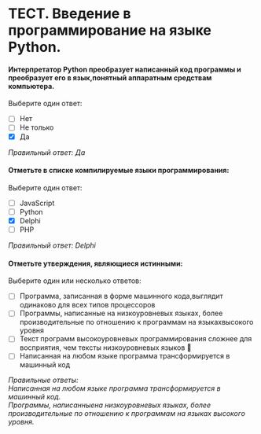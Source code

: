 # ТЕСТ. Введение в программирование на языке Python.

#### Интерпретатор Python преобразует написанный код программы и преобразует его в язык,понятный аппаратным средствам компьютера.
Выберите один ответ:
- [ ] Нет
- [ ] Не только
- [X] Да

*Правильный ответ: Да*

#### Отметьте в списке компилируемые языки программирования:
Выберите один ответ:
- [ ] JavaScript
- [ ] Python
- [X] Delphi 
- [ ] PHP

*Правильный ответ: Delphi*

#### Отметьте утверждения, являющиеся истинными:
Выберите один или несколько ответов:
- [ ] Программа, записанная в форме машинного кода,выглядит одинаково для всех типов процессоров
- [ ] Программы, написанные на низкоуровневых языках, более производительные по отношению к программам на языкахвысокого уровня
- [ ] Текст программ высокоуровневых программирования сложнее для восприятия, чем тексты низкоуровневых языков 
- [ ] Написанная на любом языке программа трансформируется в машинный код 

*Правильные ответы:<br>Написанная на любом языке программа трансформируется в машинный код. <br>Программы, написанныена низкоуровневых языках, более производительные по отношению к программам на языках высокого уровня.*
